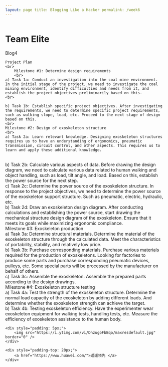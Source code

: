 ```yaml
---
layout: page title: Blogging Like a Hacker permalink: /week6
---
```


<html>
<head>
    <meta charset="UTF-8">
    <meta name="description" content="week6's page,let u know me" />
    <meta name="viewport" content="width=device-width, initial-scale=1.0, maximum-scale=1.0, user-scalable=no">


</head>
<body>
     <div class="info-wrap">
      <div class="img">
        <img src="https://s1.ax1x.com/2023/09/03/pPDK2an.png" alt="">
      </div>
      <div class="info-right">
    <h1>Team Elite</h1>	
        <dt>Blog4</dt>

    Project Plan
    <br>
        Milestone #1: Determine design requirements
        <br>
    a) Task 1a: Conduct an investigation into the coal mine environment. In the initial stage of the project, we need to investigate the coal mining environment, identify difficulties and needs from it, and establish the project objectives preliminarily based on this.
    <br>
    
    b) Task 1b: Establish specific project objectives. After investigating the requirements, we need to determine specific project requirements, such as walking slope, load, etc. Proceed to the next stage of design based on this.
    <br>
    Milestone #2: Design of exoskeleton structure
    <br>
    a) Task 2a: Learn relevant knowledge. Designing exoskeleton structures requires us to have an understanding of ergonomics, pneumatic transmission, circuit control, and other aspects. This requires us to learn and apply these additional knowledge.
<br>
    b) Task 2b: Calculate various aspects of data. Before drawing the design diagram, we need to calculate various data related to human walking and object handling, such as load, tilt angle, and load. Based on this, establish the power source for the next step.
<br>
    c) Task 2c: Determine the power source of the exoskeleton structure. In response to the project objectives, we need to determine the power source of the exoskeleton support structure. Such as pneumatic, electric, hydraulic, etc.
<br>
    b) Task 2d: Draw an exoskeleton design diagram. After conducting calculations and establishing the power source, start drawing the mechanical structure design diagram of the exoskeleton. Ensure that it meets its goals while maximizing ergonomic compliance.
<br>
    Milestone #3: Exoskeleton production
    <br>
    a) Task 3a: Determine structural materials. Determine the material of the exoskeleton structure through the calculated data. Meet the characteristics of portability, stability, and relatively low price.
<br>
    b) Task 3b: Purchase corresponding materials. Purchase various materials required for the production of exoskeletons. Looking for factories to produce some parts and purchase corresponding pneumatic devices, pulleys, etc. Some special parts will be processed by the manufacturer on behalf of others.
<br>
    c) Task 3c: Assemble the exoskeleton. Assemble the prepared parts according to the design drawings.
<br>
    Milestone #4: Exoskeleton structure testing
    <br>
    a) Task 4a: Test the strength of the exoskeleton structure. Determine the normal load capacity of the exoskeleton by adding different loads. And determine whether the exoskeleton strength can achieve the target.
<br>
    b) Task 4b: Testing exoskeleton efficiency. Have the experimenter wear exoskeleton equipment for walking tests, handling tests, etc. Measure the efficiency of exoskeleton assistance to the human body.
<br>


    <div style="padding: 5px;">
        <img src="https://i.ytimg.com/vi/DhzugoFbBqo/maxresdefault.jpg" border="0" />
    </div>
        
    <div style="padding-top: 20px;">
        <a href="https://www.huawei.com/">遥遥领先 </a>
    </div>
